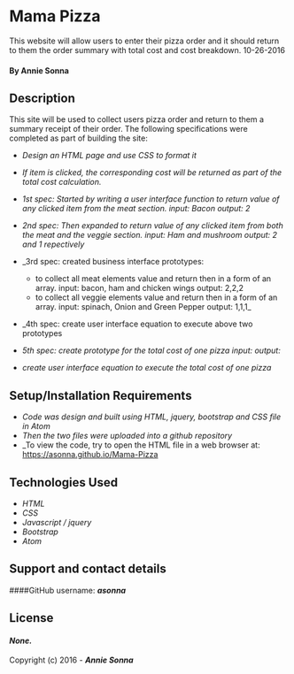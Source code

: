 # Mama Pizza
This website will allow users to enter their pizza order and it should return to them the order summary with total cost and cost breakdown.
10-26-2016

#### By **Annie Sonna**

## Description
This site will be used to collect users pizza order and return to them a summary receipt of their order. The following specifications were completed as part of building the site:
* _Design an HTML page and use CSS to format it_
* _If item is clicked, the corresponding cost will be returned as part of the total cost calculation._
* _1st spec: Started by writing a user interface function to return value of any clicked item from the meat section.
input: Bacon
output: 2_
* _2nd spec: Then expanded to return value of any clicked item from both the meat and the veggie section.
input: Ham and mushroom
output: 2 and 1 repectively_
* _3rd spec: created business interface prototypes:
  - to collect all meat elements value and return then in a form of an array.
  input: bacon, ham and chicken wings
  output: 2,2,2
  - to collect all veggie elements value and return then in a form of an array.
  input: spinach, Onion and Green Pepper
  output: 1,1,1_
* _4th spec: create user interface equation to execute above two prototypes

* _5th spec: create prototype for the total cost of one pizza
input:
output:_
* _create user interface equation to execute the total cost of one pizza_


## Setup/Installation Requirements
* _Code was design and built using HTML, jquery, bootstrap and CSS file in Atom_
* _Then the two files were uploaded into a github repository_
* _To view the code, try to open the HTML file in a web browser at: https://asonna.github.io/Mama-Pizza

## Technologies Used
* _HTML_
* _CSS_
* _Javascript / jquery_
* _Bootstrap_
* _Atom_

## Support and contact details

####GitHub username: _**asonna**_

## License

#### *None.*

Copyright (c) 2016 - **_Annie Sonna_**
